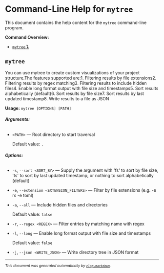 # Command-Line Help for `mytree`

This document contains the help content for the `mytree` command-line program.

**Command Overview:**

* [`mytree`↴](#mytree)

## `mytree`

You can use mytree to create custom visualizations of your project structure.The features supported are:1. Filtering results by file extensions2. Filtering results by regex matching3. Filtering results to include hidden files4. Enable long format output with file size and timestamps5. Sort results alphabetically (default)6. Sort results by file size7. Sort results by last updated timestamp8. Write results to a file as JSON
     

**Usage:** `mytree [OPTIONS] [PATH]`

###### **Arguments:**

* `<PATH>` — Root directory to start traversal

  Default value: `.`

###### **Options:**

* `-s`, `--sort <SORT_BY>` — Supply the argument with 'fs' to sort by file size, 'ts' to sort by last updated timestamp, or nothing to sort alphabetically (default)
* `-e`, `--extension <EXTENSION_FILTERS>` — Filter by file extensions (e.g. -e rs -e toml)
* `-a`, `--all` — Include hidden files and directories

  Default value: `false`
* `-r`, `--regex <REGEX>` — Filter entries by matching name with regex
* `-l`, `--long` — Enable long format output with file size and timestamps

  Default value: `false`
* `-j`, `--json <WRITE_JSON>` — Write directory tree in JSON format



<hr/>

<small><i>
    This document was generated automatically by
    <a href="https://crates.io/crates/clap-markdown"><code>clap-markdown</code></a>.
</i></small>
